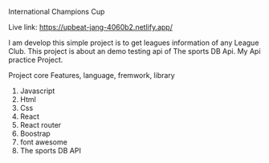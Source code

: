 International Champions Cup

Live link: https://upbeat-jang-4060b2.netlify.app/

I am develop this simple project is to get leagues information of any League Club.
This project is about an demo testing api of The sports DB Api. My Api practice Project.


Project core Features, language, fremwork, library
1. Javascript
2. Html
3. Css
4. React
5. React router
6. Boostrap
7. font awesome
8.  The sports DB API
